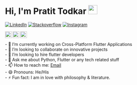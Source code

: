 # Hi, I'm Pratit Todkar <img src="https://raw.githubusercontent.com/MartinHeinz/MartinHeinz/master/wave.gif" width="30px">

[![LinkedIn](https://img.shields.io/badge/LinkedIn-0077B5?style=for-the-badge&logo=linkedin&logoColor=white)](https://www.linkedin.com/in/pratit-todkar/)
[![Stackoverflow](https://img.shields.io/badge/Stack_Overflow-FE7A16?style=for-the-badge&logo=stack-overflow&logoColor=white)](https://stackoverflow.com/users/10717430/pratit)
[![Instagram](https://img.shields.io/badge/Instagram-E4405F?style=for-the-badge&logo=instagram&logoColor=white)](https://www.instagram.com/pratit_todkar/)

<a target="_blank" href="https://api.whatsapp.com/send?phone=917738472965">
  <img align="left" alt="Whatsapp" width="22px" src="https://cdn.jsdelivr.net/npm/simple-icons@v3/icons/whatsapp.svg" />
</a>

<a target="_blank" href="mailto:pratittodkar@gmail.com">
  <img align="left" alt="Gmail" width="22px" src="https://cdn.jsdelivr.net/npm/simple-icons@v3/icons/gmail.svg" />
</a>
<a target="_blank" href="https://fb.com/Pratit123">
  <img align="left" alt="Facebook" width="22px" src="https://cdn.jsdelivr.net/npm/simple-icons@v3/icons/facebook.svg" />
</a>
<br>
<br>
- 🔭 I’m currently working on Cross-Platform Flutter Applications<br>
- 👯 I’m looking to collaborate on innovative projects<br>   
- 🤔 I’m looking to hire flutter developers<br>    
- 💬 Ask me about Python, Flutter or any tech related stuff<br> 
- 📫 How to reach me: <a href="mailto:pratittodkar@gmail.com">Email</a><br>    
- 😄 Pronouns: He/His<br>
- ⚡ Fun fact: I am in love with philosophy & literature.<br>      
<br>
<br>
